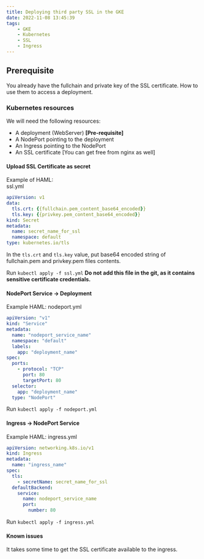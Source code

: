 ```yaml
---
title: Deploying third party SSL in the GKE
date: 2022-11-08 13:45:39
tags:
    - GKE
    - Kubernetes
    - SSL
    - Ingress
---
```


## Prerequisite
You already have the fullchain and private key of the SSL certificate. How to use them to access a deployment.

### Kubernetes resources
We will need the following resources:
- A deployment (WebServer) **[Pre-requisite]**
- A NodePort pointing to the deployment
- An Ingress pointing to the NodePort
- An SSL certificate [You can get free from nginx as well]


<!--more-->


#### Upload SSL Certificate as secret
Example of HAML:<br>
ssl.yml
```yaml
apiVersion: v1
data:
  tls.crt: {{fullchain.pem_content_base64_encoded}}
  tls.key: {{privkey.pem_content_base64_encoded}}
kind: Secret
metadata:
  name: secret_name_for_ssl
  namespace: default
type: kubernetes.io/tls
```

In the `tls.crt` and `tls.key` value, put base64 encoded string of fullchain.pem and privkey.pem files contents.

Run `kubectl apply -f ssl.yml`
**Do not add this file in the git, as it contains sensitive certificate credentials.**

#### NodePort Service -> Deployment

Example HAML:
nodeport.yml
```yaml
apiVersion: "v1"
kind: "Service"
metadata:
  name: "nodeport_service_name"
  namespace: "default"
  labels:
    app: "deployment_name"
spec:
  ports:
    - protocol: "TCP"
      port: 80
      targetPort: 80
  selector:
    app: "deployment_name"
  type: "NodePort"
```

Run `kubectl apply -f nodeport.yml`

#### Ingress -> NodePort Service

Example HAML:
ingress.yml
```yaml
apiVersion: networking.k8s.io/v1
kind: Ingress
metadata:
  name: "ingress_name"
spec:
  tls:
    - secretName: secret_name_for_ssl
  defaultBackend:
    service:
      name: nodeport_service_name
      port:
        number: 80
```
Run `kubectl apply -f ingress.yml`


#### Known issues
It takes some time to get the SSL certificate available to the ingress.
